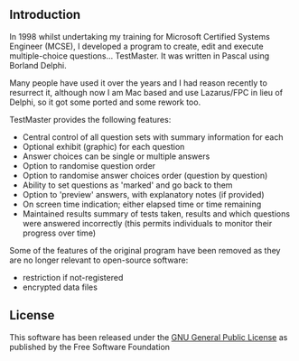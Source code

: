 ## Introduction

In 1998 whilst undertaking my training for Microsoft Certified Systems Engineer (MCSE), I developed a program to create, edit and execute multiple-choice questions… TestMaster. It was written in Pascal using Borland Delphi.

Many people have used it over the years and I had reason recently to resurrect it, although now I am Mac based and use Lazarus/FPC in lieu of Delphi, so it got some ported and some rework too.

TestMaster provides the following features:

- Central control of all question sets with summary information for each
- Optional exhibit (graphic) for each question
- Answer choices can be single or multiple answers
- Option to randomise question order
- Option to randomise answer choices order (question by question)
- Ability to set questions as 'marked' and go back to them
- Option to 'preview' answers, with explanatory notes (if provided)
- On screen time indication; either elapsed time or time remaining
- Maintained results summary of tests taken, results and which questions were answered incorrectly (this permits individuals to monitor their progress over time)

Some of the features of the original program have been removed as they are no longer relevant to open-source software:

- restriction if not-registered
- encrypted data files

## License

This software has been released under the [GNU General Public License](https://www.gnu.org/licenses/) as published by the Free Software Foundation
